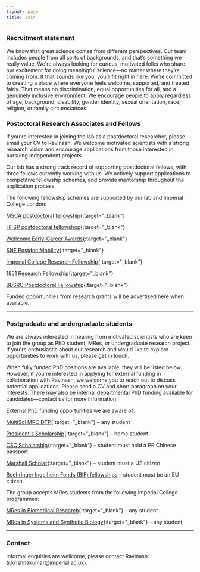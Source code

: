 ```yaml
---
layout: page
title: Join
---
```


### Recruitment statement
We know that great science comes from different perspectives. Our team includes people from all sorts of backgrounds, and that’s something we really value. We're always looking for curious, motivated folks who share our excitement for doing meaningful science—no matter where they’re coming from. If that sounds like you, you’ll fit right in here. We’re committed to creating a place where everyone feels welcome, supported, and treated fairly. That means no discrimination, equal opportunities for all, and a genuinely inclusive environment. We encourage people to apply regardless of age, background, disability, gender identity, sexual orientation, race, religion, or family circumstances.

### Postoctoral Research Associates and Fellows

If you're interested in joining the lab as a postdoctoral researcher, please email your CV to Ravinash. We welcome motivated scientists with a strong research vision and encourage applications from those interested in pursuing independent projects.

Our lab has a strong track record of supporting postdoctoral fellows, with three fellows currently working with us. We actively support applications to competitive fellowship schemes, and provide mentorship throughout the application process.

The following fellowship schemes are supported by our lab and Imperial College London:

[MSCA postdoctoral fellowship](https://marie-sklodowska-curie-actions.ec.europa.eu/actions/postdoctoral-fellowships){:target="_blank"}

[HFSP postdoctoral fellowshop](https://www.hfsp.org/funding/hfsp-funding/postdoctoral-fellowships){:target="_blank"}

[Wellcome Early-Career Awards](https://wellcome.org/research-funding/schemes/wellcome-early-career-awards){:target="_blank"}

[SNF Postdoc.Mobility](https://www.snf.ch/en/XIZpfY3iVS5KRRoD/funding/careers/postdoc-mobility){:target="_blank"}

[Imperial College Research Fellowship](https://www.imperial.ac.uk/research-and-innovation/research-office/funder-information/research-fellowships/icrf/){:target="_blank"}

[1851 Research Fellowship](https://royalcommission1851.org/fellowships/research-fellowships){:target="_blank"}

[BBSRC Postdoctoral Fellowship](https://www.ukri.org/opportunity/2025-bbsrc-fellowships-scheme/){:target="_blank"}


Funded opportunities from research grants will be advertised here when available.

***

### Postgraduate and undergraduate students 

We are always interested in hearing from motivated scientists who are keen to join the group as PhD student, MRes, or undergraduate research project. If you're enthusiastic about our research and would like to explore opportunities to work with us, please get in touch.

When fully funded PhD positions are available, they will be listed below. However, if you're interested in applying for external funding in collaboration with Ravinash, we welcome you to reach out to discuss potential applications. Please send a CV and short paragraph on your interests. There may also be internal departmental PhD funding available for candidates—contact us for more information.

External PhD funding opportunities we are aware of:

[MultiSci MRC DTP](https://www.imperial.ac.uk/multisci-mrc-dtp/){:target="_blank"} – any student

[President's Scholarship](https://www.imperial.ac.uk/study/fees-and-funding/postgraduate-doctoral/grants-scholarships/presidents-phd/){:target="_blank"} – home student

[CSC Scholarship](https://www.imperial.ac.uk/study/fees-and-funding/postgraduate-taught/grants-scholarships/international-scholarship-collaborations/csc/){:target="_blank"} – student must hold a PR Chinese passport

[Marshall Scholar](https://www.imperial.ac.uk/study/fees-and-funding/postgraduate-taught/grants-scholarships/international-scholarship-collaborations/ims/#:~:text=Imperial%20Marshall%20Scholarships%20are%20awarded%20to%20scholars%20with%20a%20high,from%20across%20the%20United%20States.){:target="_blank"} – student must a US citizen

[Boehringer Ingelheim Fonds (BIF) fellowships](https://www.bifonds.de/fellowships-grants/phd-fellowships/who-can-apply-phd.html) – student must be an EU citizen 

The group accepts MRes students from the following Imperial College programmes: 

[MRes in Biomedical Research](https://www.imperial.ac.uk/study/courses/postgraduate-taught/biomedical-research/){:target="_blank"} – any student

[MRes in Systems and Synthetic Biology](https://www.imperial.ac.uk/study/courses/postgraduate-taught/systems-synthetic-biology/){:target="_blank"} – any student

***

### Contact

Informal enquiries are wellcome, please contact Ravinash: (<r.krishnakumar@imperial.ac.uk>).
